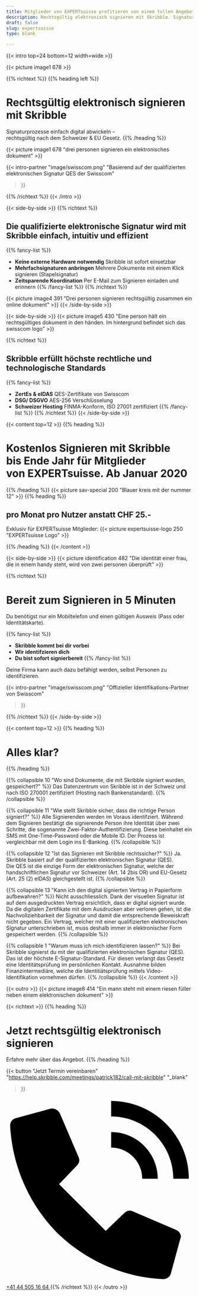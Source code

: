 ```yaml
---
title: Mitglieder von EXPERTsuisse profitieren von einem tollen Angebot
description: Rechtsgültig elektronisch signieren mit Skribble. Signaturprozesse einfach digital abwickeln – rechtsgültig nach dem Schweizer & EU Gesetz.
draft: false
slug: expertsuisse
type: blank

---
```


{{< intro top=24 bottom=12 width=wide >}}
<div class="hide-for-mobile">
  {{< picture image1 678 >}}
</div>

{{% richtext %}}
{{% heading left %}}
# Rechtsgültig elektronisch signieren mit Skribble
Signaturprozesse einfach digital abwickeln – <br class="hide-for-mobile">rechtsgültig nach dem Schweizer & EU Gesetz.
{{% /heading %}}

<div class="hide-for-desktop">
  {{< picture image1 678 "drei personen signieren ein elektronisches dokument" >}}
</div>

{{< intro-partner
  "image/swisscom.png"
  "Basierend auf der qualifizierten elektronischen Signatur QES der Swisscom"
>}}

{{% /richtext %}}
{{< /intro >}}

[//]: # (--------------------------------------------------------------------------------------------------------------)

{{< side-by-side >}}
{{% richtext %}}
## Die qualifizierte elektronische Signatur wird mit Skribble einfach, intuitiv und effizient
{{% fancy-list %}}
- **Keine externe Hardware notwendig** Skribble ist sofort einsetzbar
- **Mehrfachsignaturen anbringen** Mehrere Dokumente mit einem Klick signieren (Stapelsignatur)
- **Zeitsparende Koordination** Per E-Mail zum Signieren einladen und erinnern
{{% /fancy-list %}}
{{% /richtext %}}

{{< picture image4 391 "Drei personen signieren rechtsgültig zusammen ein online dokument" >}}
{{< /side-by-side >}}

[//]: # (--------------------------------------------------------------------------------------------------------------)

{{< side-by-side >}}
{{< picture image5 430 "Eine person hält ein rechtsgültiges dokument in den händen. Im hintergrund befindet sich das swisscom logo" >}}

{{% richtext %}}
## Skribble erfüllt höchste rechtliche und technologische Standards
{{% fancy-list %}}
- **ZertEs & eIDAS** QES-Zertifikate von Swisscom
- **DSG/ DSGVO** AES-256 Verschlüsselung
- **Schweizer Hosting** FINMA-Konform, ISO 27001 zertifiziert
{{% /fancy-list %}}
{{% /richtext %}}
{{< /side-by-side >}}

[//]: # (--------------------------------------------------------------------------------------------------------------)

{{< content top=12 >}}
{{% heading %}}
# Kostenlos Signieren mit Skribble <br class="hide-for-mobile">bis Ende Jahr für Mitglieder <br class="hide-for-mobile">von EXPERTsuisse. Ab Januar 2020
{{% /heading %}}
{{< picture sav-special 200 "Blauer kreis mit der nummer 12" >}}
{{% heading %}}
## pro Monat pro Nutzer anstatt CHF 25.-
Exklusiv für EXPERTsuisse Mitglieder:
{{< picture expertsuisse-logo 250 "EXPERTsuisse Logo" >}}

{{% /heading %}}
{{< /content >}}

[//]: # (--------------------------------------------------------------------------------------------------------------)

{{< side-by-side >}}
{{< picture identification 482 "Die identität einer frau, die in einem handy steht, wird von zwei personen überprüft" >}}

{{% richtext %}}
# Bereit zum Signieren in 5 Minuten

Du benötigst nur ein Mobiltelefon und einen gültigen Ausweis (Pass oder Identitätskarte).

{{% fancy-list %}}
- **Skribble kommt bei dir vorbei**
- **Wir identifzieren dich**
- **Du bist sofort signierbereit**
{{% /fancy-list %}}

Deine Firma kann auch dazu befähigt werden, selbst Personen zu identifizieren.

{{< intro-partner
  "image/swisscom.png"
  "Offizieller Identifikations-Partner von Swisscom"
>}}

{{% /richtext %}}
{{< /side-by-side >}}

[//]: # (--------------------------------------------------------------------------------------------------------------)

{{< content top=12 >}}
{{% heading %}}
# Alles klar?
{{% /heading %}}

{{% collapsible 10 "Wo sind Dokumente, die mit Skribble signiert wurden, gespeichert?" %}}
Das Datenzentrum von Skribble ist in der Schweiz und nach ISO 270001 zertifiziert (Hosting nach Bankenstandard).
{{% /collapsible %}}

{{% collapsible 11 "Wie stellt Skribble sicher, dass die richtige Person signiert?" %}}
Alle Signierenden werden im Voraus identifziert. Während dem Signieren bestätigt die signierende Person ihre Identität über zwei Schritte, die sogenannte Zwei-Faktor-Authentifizierung. Diese beinhaltet ein SMS mit One-Time-Password oder die Mobile ID. Der Prozess ist vergleichbar mit dem Login ins E-Banking.
{{% /collapsible %}}

{{% collapsible 12 "Ist das Signieren mit Skribble rechtssicher?" %}}
Ja. Skribble basiert auf der qualifizierten elektronischen Signatur (QES). <br class="hide-for-mobile">Die QES ist die einzige Form der elektronischen Signatur, welche der handschriftlichen Signatur vor Schweizer (Art. 14 2bis OR) und EU-Gesetz <br class="hide-for-mobile">(Art. 25 (2) eIDAS) gleichgestellt ist.
{{% /collapsible %}}

{{% collapsible 13 "Kann ich den digital signierten Vertrag in Papierform aufbewahren?" %}}
Nicht ausschliesslich. Dank der visuellen Signatur ist auf dem ausgedruckten Vertrag ersichtlich, dass er digital signiert wurde. Da die digitalen Zertifikate mit dem Ausdrucken aber verloren gehen, ist die Nachvollziehbarkeit der Signatur und damit die entsprechende Beweiskraft nicht gegeben. Ein Vertrag, welcher mit einer qualifizierten elektronischen Signatur unterschrieben ist, muss deshalb immer in elektronischer Form gespeichert werden.
{{% /collapsible %}}

{{% collapsible 1 "Warum muss ich mich identifizieren lassen?" %}}
Bei Skribble signierst du mit der qualifizierten elektronischen Signatur (QES). <br class="hide-for-mobile">Das ist der höchste E-Signatur-Standard. Für diesen verlangt das Gesetz eine Identitätsprüfung im persönlichen Kontakt. Ausnahme bilden Finanzintermediäre, welche die Identitiätsprüfung mittels Video-Identifikation vornehmen dürfen.
{{% /collapsible %}}
{{< /content >}}

[//]: # (--------------------------------------------------------------------------------------------------------------)

{{< outro >}}
{{< picture image8 414 "Ein mann steht mit einem riesen füller neben einem elektronischen dokument" >}}

{{< richtext >}}
{{% heading %}}
# Jetzt rechtsgültig elektronisch signieren
Erfahre mehr über das Angebot.
{{% /heading %}}

{{< button
  "Jetzt Termin vereinbaren"
  "https://help.skribble.com/meetings/patrick182/call-mit-skribble"
  "_blank"
>}}
<a class="mobile-link" href="tel:+41445051664">
  <svg version="1.1" id="Ebene_1" xmlns="http://www.w3.org/2000/svg" xmlns:xlink="http://www.w3.org/1999/xlink" x="0px" y="0px"
	 viewBox="0 0 24 24" style="enable-background:new 0 0 24 24;" xml:space="preserve">
		<path d="M21.5,10.5h2c0-5.5-4.5-10-10-10v2C17.9,2.5,21.5,6.1,21.5,10.5z M17.5,10.5h2c0-3.3-2.7-6-6-6v2
			C15.7,6.5,17.5,8.3,17.5,10.5z M21.9,17.1l-5.6-2.4c-0.4-0.2-0.8-0.1-1.1,0.2l-2.4,2.3l-6-6l2.3-2.4c0.3-0.3,0.4-0.7,0.2-1.1
			L6.9,2.1C6.7,1.7,6.2,1.4,5.7,1.5L1.3,2.7c-0.5,0.1-0.8,0.5-0.8,1c0.3,5.2,2.4,10,6,13.7c3.7,3.6,8.6,5.8,13.7,6
			c0.5,0,0.9-0.3,1-0.8l1.2-4.4C22.6,17.8,22.3,17.3,21.9,17.1z"/>
  </svg>
  +41 44 505 16 64
</a>
{{% /richtext %}}
{{< /outro >}}
